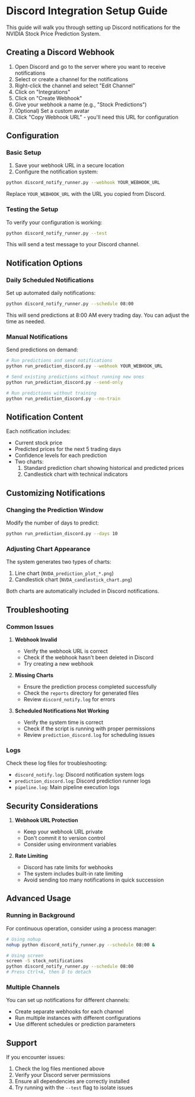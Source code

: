 # Discord Integration Setup Guide

This guide will walk you through setting up Discord notifications for the NVIDIA Stock Price Prediction System.

## Creating a Discord Webhook

1. Open Discord and go to the server where you want to receive notifications
2. Select or create a channel for the notifications
3. Right-click the channel and select "Edit Channel"
4. Click on "Integrations"
5. Click on "Create Webhook"
6. Give your webhook a name (e.g., "Stock Predictions")
7. (Optional) Set a custom avatar
8. Click "Copy Webhook URL" - you'll need this URL for configuration

## Configuration

### Basic Setup

1. Save your webhook URL in a secure location
2. Configure the notification system:

```bash
python discord_notify_runner.py --webhook YOUR_WEBHOOK_URL
```

Replace `YOUR_WEBHOOK_URL` with the URL you copied from Discord.

### Testing the Setup

To verify your configuration is working:

```bash
python discord_notify_runner.py --test
```

This will send a test message to your Discord channel.

## Notification Options

### Daily Scheduled Notifications

Set up automated daily notifications:

```bash
python discord_notify_runner.py --schedule 08:00
```

This will send predictions at 8:00 AM every trading day. You can adjust the time as needed.

### Manual Notifications

Send predictions on demand:

```bash
# Run predictions and send notifications
python run_prediction_discord.py --webhook YOUR_WEBHOOK_URL

# Send existing predictions without running new ones
python run_prediction_discord.py --send-only

# Run predictions without training
python run_prediction_discord.py --no-train
```

## Notification Content

Each notification includes:
- Current stock price
- Predicted prices for the next 5 trading days
- Confidence levels for each prediction
- Two charts:
  1. Standard prediction chart showing historical and predicted prices
  2. Candlestick chart with technical indicators

## Customizing Notifications

### Changing the Prediction Window

Modify the number of days to predict:

```bash
python run_prediction_discord.py --days 10
```

### Adjusting Chart Appearance

The system generates two types of charts:
1. Line chart (`NVDA_prediction_plot_*.png`)
2. Candlestick chart (`NVDA_candlestick_chart.png`)

Both charts are automatically included in Discord notifications.

## Troubleshooting

### Common Issues

1. **Webhook Invalid**
   - Verify the webhook URL is correct
   - Check if the webhook hasn't been deleted in Discord
   - Try creating a new webhook

2. **Missing Charts**
   - Ensure the prediction process completed successfully
   - Check the `reports` directory for generated files
   - Review `discord_notify.log` for errors

3. **Scheduled Notifications Not Working**
   - Verify the system time is correct
   - Check if the script is running with proper permissions
   - Review `prediction_discord.log` for scheduling issues

### Logs

Check these log files for troubleshooting:
- `discord_notify.log`: Discord notification system logs
- `prediction_discord.log`: Discord prediction runner logs
- `pipeline.log`: Main pipeline execution logs

## Security Considerations

1. **Webhook URL Protection**
   - Keep your webhook URL private
   - Don't commit it to version control
   - Consider using environment variables

2. **Rate Limiting**
   - Discord has rate limits for webhooks
   - The system includes built-in rate limiting
   - Avoid sending too many notifications in quick succession

## Advanced Usage

### Running in Background

For continuous operation, consider using a process manager:

```bash
# Using nohup
nohup python discord_notify_runner.py --schedule 08:00 &

# Using screen
screen -S stock_notifications
python discord_notify_runner.py --schedule 08:00
# Press Ctrl+A, then D to detach
```

### Multiple Channels

You can set up notifications for different channels:
- Create separate webhooks for each channel
- Run multiple instances with different configurations
- Use different schedules or prediction parameters

## Support

If you encounter issues:
1. Check the log files mentioned above
2. Verify your Discord server permissions
3. Ensure all dependencies are correctly installed
4. Try running with the `--test` flag to isolate issues 